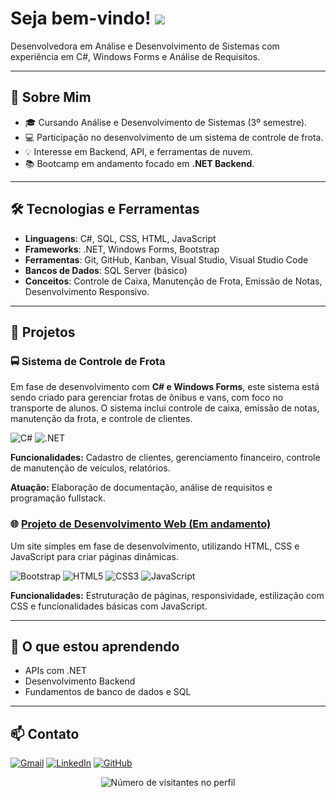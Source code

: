# Seja bem-vindo! ![](https://komarev.com/ghpvc/?username=JoyToledo&abbreviated=true&label=Profile+Views) <br>


Desenvolvedora em Análise e Desenvolvimento de Sistemas com experiência em C#, Windows Forms e Análise de Requisitos.

---

## 🚀 Sobre Mim
- 🎓 Cursando Análise e Desenvolvimento de Sistemas (3º semestre).
- 💻 Participação no desenvolvimento de um sistema de controle de frota.
- 💡 Interesse em Backend, API, e ferramentas de nuvem.
- 📚 Bootcamp em andamento focado em **.NET Backend**.

---

## 🛠️ Tecnologias e Ferramentas

- **Linguagens**: C#, SQL, CSS, HTML, JavaScript
- **Frameworks**: .NET, Windows Forms, Bootstrap
- **Ferramentas**: Git, GitHub, Kanban, Visual Studio, Visual Studio Code
- **Bancos de Dados**: SQL Server (básico)
- **Conceitos**: Controle de Caixa, Manutenção de Frota, Emissão de Notas, Desenvolvimento Responsivo.

---

## 💼 Projetos

### 🚍 **Sistema de Controle de Frota**
Em fase de desenvolvimento com **C# e Windows Forms**, este sistema está sendo criado para gerenciar frotas de ônibus e vans, com foco no transporte de alunos. O sistema inclui controle de caixa, emissão de notas, manutenção da frota, e controle de clientes.

![C#](https://img.shields.io/badge/C%23-239120?style=for-the-badge&logo=c-sharp&logoColor=white) ![.NET](https://img.shields.io/badge/.NET-5C2D91?style=for-the-badge&logo=.net&logoColor=white)

**Funcionalidades:** Cadastro de clientes, gerenciamento financeiro, controle de manutenção de veículos, relatórios.

**Atuação:** Elaboração de documentação, análise de requisitos e programação fullstack.  


### 🌐 **[Projeto de Desenvolvimento Web (Em andamento)](https://github.com/JoyToledo/siteEmpresaFicticia?tab=readme-ov-file)**
Um site simples em fase de desenvolvimento, utilizando HTML, CSS e JavaScript para criar páginas dinâmicas.

![Bootstrap](https://img.shields.io/badge/-boostrap-0D1117?style=for-the-badge&logo=bootstrap&labelColor=0D1117)  ![HTML5](https://img.shields.io/badge/HTML5-E34F26?style=for-the-badge&logo=html5&logoColor=white)  ![CSS3](https://img.shields.io/badge/CSS3-1572B6?style=for-the-badge&logo=css3&logoColor=white)  ![JavaScript](https://img.shields.io/badge/JavaScript-F7DF1E?style=for-the-badge&logo=javascript&logoColor=black)

**Funcionalidades:** Estruturação de páginas, responsividade, estilização com CSS e funcionalidades básicas com JavaScript.


---

## 🌱 O que estou aprendendo

- APIs com .NET
- Desenvolvimento Backend
- Fundamentos de banco de dados e SQL

---

## 📫 Contato

[![Gmail](https://img.shields.io/badge/Gmail-333333?style=for-the-badge&logo=gmail&logoColor=red)](mailto:19joicetoledo@gmail.com)  [![LinkedIn](https://img.shields.io/badge/LinkedIn-0077B5?style=for-the-badge&logo=linkedin&logoColor=white)](https://www.linkedin.com/in/joicetoledo19/)  [![GitHub](https://img.shields.io/badge/GitHub-100000?style=for-the-badge&logo=github&logoColor=white)](https://github.com/JoyToledo)


<p align="center">
  <img
    src="https://profile-counter.glitch.me/JoyToledo/count.svg"
    alt="Número de visitantes no perfil"
  />
</p>
